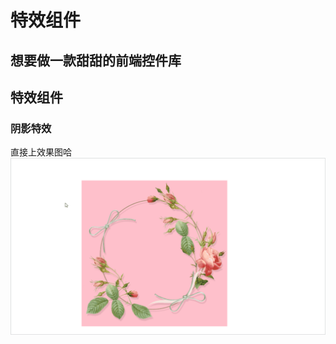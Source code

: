 # 特效组件
想要做一款甜甜的前端控件库
---
## 特效组件
### 阴影特效
直接上效果图哈  
![shading.gif](https://github.com/OnlyPiglet/Front-End-Components/blob/master/shading/shading.gif)

